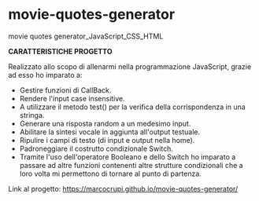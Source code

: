 # movie-quotes-generator
movie quotes generator_JavaScript_CSS_HTML

<strong>CARATTERISTICHE PROGETTO</strong>

Realizzato allo scopo di allenarmi nella programmazione JavaScript, grazie ad esso ho imparato a:

<ul> 
<li>Gestire funzioni di CallBack.</li>
  <li>Rendere l'input case insensitive.</li>
  <li>A utilizzare il metodo test() per la verifica della corrispondenza in una stringa.</li>
  <li>Generare una risposta random a un medesimo input.</li>
  <li>Abilitare la sintesi vocale in aggiunta all'output testuale.</li>
  <li>Ripulire i campi di testo (di input e output nella home).</li>
  <li>Padroneggiare il costrutto condizionale Switch.</li>
  <li>Tramite l'uso dell'operatore Booleano e dello Switch ho imparato a passare ad altre funzioni contenenti altre strutture condizionali che a loro volta mi permettono di tornare al punto di partenza.</li>
</ul>

Link al progetto: https://marcocrupi.github.io/movie-quotes-generator/
